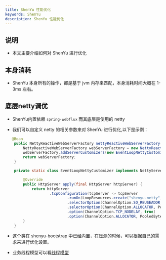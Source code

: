 ```yaml
---
title: ShenYu 性能优化
keywords: ShenYu
description: ShenYu 性能优化
---
```


## 说明

* 本文主要介绍如何对 ShenYu 进行优化


## 本身消耗

* ShenYu 本身所有的操作，都是基于 jvm 内存来匹配，本身消耗时间大概在 1-3ms 左右。

## 底层netty调优

* ShenYu内置依赖 `spring-webflux` 而其底层是使用的 netty

* 我们可以自定义 netty 的相关参数来对 ShenYu 进行优化,以下是示例：

```java
   @Bean
    public NettyReactiveWebServerFactory nettyReactiveWebServerFactory() {
        NettyReactiveWebServerFactory webServerFactory = new NettyReactiveWebServerFactory();
        webServerFactory.addServerCustomizers(new EventLoopNettyCustomizer());
        return webServerFactory;
    }

    private static class EventLoopNettyCustomizer implements NettyServerCustomizer {

        @Override
        public HttpServer apply(final HttpServer httpServer) {
            return httpServer
                    .tcpConfiguration(tcpServer -> tcpServer
                            .runOn(LoopResources.create("shenyu-netty", 1, DEFAULT_IO_WORKER_COUNT, true), false)
                            .selectorOption(ChannelOption.SO_REUSEADDR, true)
                            .selectorOption(ChannelOption.ALLOCATOR, PooledByteBufAllocator.DEFAULT)
                            .option(ChannelOption.TCP_NODELAY, true)
                            .option(ChannelOption.ALLOCATOR, PooledByteBufAllocator.DEFAULT));
        }
    }
```

* 这个类在 shenyu-bootstrap 中已经内置，在压测的时候，可以根据自己的需求来进行优化设置。

* 业务线程模型可以看[线程模型](../thread)








